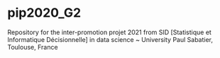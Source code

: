 # pip2020_G2
Repository for the inter-promotion projet 2021 from SID [Statistique et Informatique Décisionnelle] in data science ~ University Paul Sabatier, Toulouse, France
